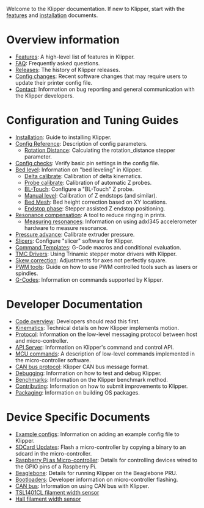 Welcome to the Klipper documentation. If new to Klipper, start with
the [features](Features.md) and [installation](Installation.md)
documents.

# Overview information

- [Features](Features.md): A high-level list of features in Klipper.
- [FAQ](FAQ.md): Frequently asked questions.
- [Releases](Releases.md): The history of Klipper releases.
- [Config changes](Config_Changes.md): Recent software changes that
may require users to update their printer config file.
- [Contact](Contact.md): Information on bug reporting and general
communication with the Klipper developers.

# Configuration and Tuning Guides

- [Installation](Installation.md): Guide to installing Klipper.
- [Config Reference](Config_Reference.md): Description of config
  parameters.
  - [Rotation Distance](Rotation_Distance.md): Calculating the
    rotation_distance stepper parameter.
- [Config checks](Config_checks.md): Verify basic pin settings in the
  config file.
- [Bed level](Bed_Level.md): Information on "bed leveling" in Klipper.
  - [Delta calibrate](Delta_Calibrate.md): Calibration of delta
    kinematics.
  - [Probe calibrate](Probe_Calibrate.md): Calibration of automatic Z
    probes.
  - [BL-Touch](BLTouch.md): Configure a "BL-Touch" Z probe.
  - [Manual level](Manual_Level.md): Calibration of Z endstops (and
    similar).
  - [Bed Mesh](Bed_Mesh.md): Bed height correction based on XY
    locations.
  - [Endstop phase](Endstop_Phase.md): Stepper assisted Z endstop
    positioning.
- [Resonance compensation](Resonance_Compensation.md): A tool to
  reduce ringing in prints.
  - [Measuring resonances](Measuring_Resonances.md): Information on
    using adxl345 accelerometer hardware to measure resonance.
- [Pressure advance](Pressure_Advance.md): Calibrate extruder
  pressure.
- [Slicers](Slicers.md): Configure "slicer" software for Klipper.
- [Command Templates](Command_Templates.md): G-Code macros and
  conditional evaluation.
- [TMC Drivers](TMC_Drivers.md): Using Trinamic stepper motor drivers
  with Klipper.
- [Skew correction](skew_correction.md): Adjustments for axes not
  perfectly square.
- [PWM tools](Using_PWM_Tools.md): Guide on how to use PWM controlled
  tools such as lasers or spindles.
- [G-Codes](G-Codes.md): Information on commands supported by Klipper.

# Developer Documentation

- [Code overview](Code_Overview.md): Developers should read this
  first.
- [Kinematics](Kinematics.md): Technical details on how Klipper
  implements motion.
- [Protocol](Protocol.md): Information on the low-level messaging
  protocol between host and micro-controller.
- [API Server](API_Server.md): Information on Klipper's command and
  control API.
- [MCU commands](MCU_Commands.md): A description of low-level commands
  implemented in the micro-controller software.
- [CAN bus protocol](CANBUS_protocol.md): Klipper CAN bus message
  format.
- [Debugging](Debugging.md): Information on how to test and debug
  Klipper.
- [Benchmarks](Benchmarks.md): Information on the Klipper benchmark
  method.
- [Contributing](CONTRIBUTING.md): Information on how to submit
  improvements to Klipper.
- [Packaging](Packaging.md): Information on building OS packages.

# Device Specific Documents

- [Example configs](Example_Configs.md): Information on adding an
  example config file to Klipper.
- [SDCard Updates](SDCard_Updates.md): Flash a micro-controller by
  copying a binary to an sdcard in the micro-controller.
- [Raspberry Pi as Micro-controller](RPi_microcontroller.md): Details
  for controlling devices wired to the GPIO pins of a Raspberry Pi.
- [Beaglebone](beaglebone.md): Details for running Klipper on the
  Beaglebone PRU.
- [Bootloaders](Bootloaders.md): Developer information on
  micro-controller flashing.
- [CAN bus](CANBUS.md): Information on using CAN bus with Klipper.
- [TSL1401CL filament width sensor](TSL1401CL_Filament_Width_Sensor.md)
- [Hall filament width sensor](HallFilamentWidthSensor.md)
